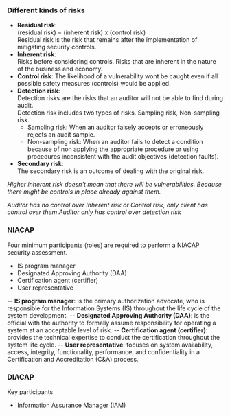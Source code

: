 ### Different kinds of risks
- **Residual risk**:  
  (residual risk) = (inherent risk) x (control risk)  
  Residual risk is the risk that remains after the implementation of mitigating security controls.
- **Inherent risk**:  
  Risks before considering controls. Risks that are inherent in the nature of the business and economy.
- **Control risk**:
  The likelihood of a vulnerability wont be caught even if all possible safety measures (controls) would be applied.
- **Detection risk**:  
  Detection risks are the risks that an auditor will not be able to find during audit.  
  Detection risk includes two types of risks. Sampling risk, Non-sampling risk.
  + Sampling risk: When an auditor falsely accepts or erroneously rejects an audit sample.
  + Non-sampling risk: When an auditor fails to detect a condition because of non applying the appropriate procedure or using procedures inconsistent with the audit objectives (detection faults).
- **Secondary risk**:  
  The secondary risk is an outcome of dealing with the original risk.

*Higher inherent risk doesn't mean that there will be vulnerabilities. Because there might be controls in place already against them.*

*Auditor has no control over Inherent risk or Control risk, only client has control over them*
*Auditor only has control over detection risk*

### NIACAP
Four minimum participants (roles) are required to perform a NIACAP security assessment.
- IS program manager
- Designated Approving Authority (DAA)
- Certification agent (certifier)
- User representative

-- **IS program manager**: is the primary authorization advocate, who is responsible for the Information Systems (IS) throughout the life cycle of the system development.
-- **Designated Approving Authority (DAA)**: is the official with the authority to formally assume responsibility for operating a system at an acceptable level of risk.
-- **Certification agent (certifier)**: provides the technical expertise to conduct the certification throughout the system life cycle.
-- **User representative**: focuses on system availability, access, integrity, functionality, performance, and confidentiality in a Certification and Accreditation (C&A) process.

### DIACAP
Key participants
- Information Assurance Manager (IAM)
<!--stackedit_data:
eyJoaXN0b3J5IjpbMTAwMTI5Mjk0NiwzODMyMTcyODgsODc3Nz
E0MDc4LC0xMTU3MDUzMzc5LDc3NDQwNjcyMiwtMjA2NDE0Nzg0
Niw3MjQ4NzQyMSwxMzIwMjgyODEzLDE0Mzc1NTk1MTQsLTg4Nj
c1ODM5MywxNTg4NDU4Mzc4LC0zNDk4MTg0MzcsMzkwOTgxNjE1
XX0=
-->